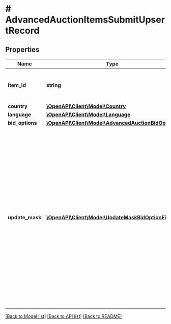 # # AdvancedAuctionItemsSubmitUpsertRecord

## Properties

Name | Type | Description | Notes
------------ | ------------- | ------------- | -------------
**item_id** | **string** | The catalog retail item id in the merchant namespace |
**country** | [**\OpenAPI\Client\Model\Country**](Country.md) |  |
**language** | [**\OpenAPI\Client\Model\Language**](Language.md) |  |
**bid_options** | [**\OpenAPI\Client\Model\AdvancedAuctionBidOptions**](AdvancedAuctionBidOptions.md) |  |
**update_mask** | [**\OpenAPI\Client\Model\UpdateMaskBidOptionField[]**](UpdateMaskBidOptionField.md) | The list of item bid option fields to be set or updated. Fields specified in the updated mask without a value specified in the &#x60;bid_options&#x60; object in the body will be set to &#x60;null&#x60;. If an item bid option record is being created, fields not specified in the update mask will be initialized to &#x60;null&#x60;. |

[[Back to Model list]](../../README.md#models) [[Back to API list]](../../README.md#endpoints) [[Back to README]](../../README.md)
